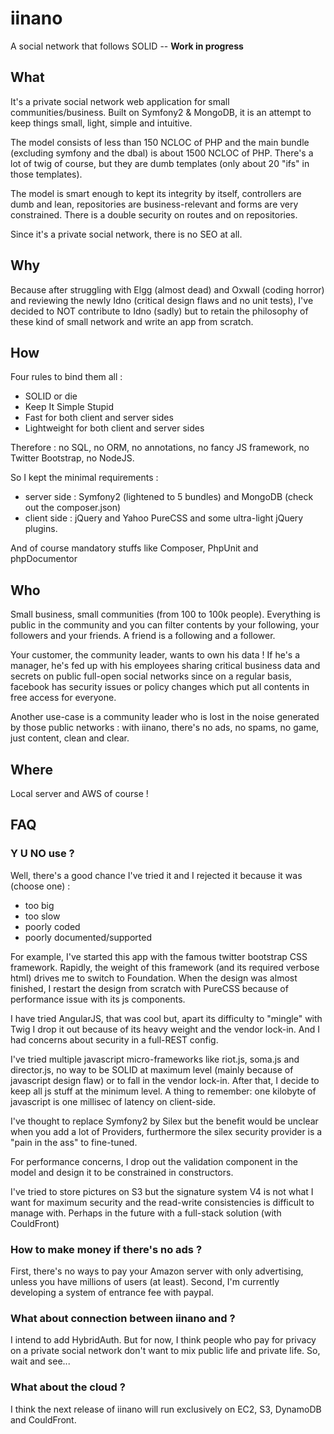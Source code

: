 # iinano
A social network that follows SOLID -- **Work in progress**

## What
It's a private social network web application for small communities/business.
Built on Symfony2 & MongoDB, it is an attempt to keep things small, light, simple
and intuitive.

The model consists of less than 150 NCLOC of PHP and the main bundle (excluding symfony and
the dbal) is about 1500 NCLOC of PHP. There's a lot of twig of course, but they are
dumb templates (only about 20 "ifs" in those templates).

The model is smart enough to kept its integrity by itself, controllers are dumb
and lean, repositories are business-relevant and forms are very constrained.
There is a double security on routes and on repositories.

Since it's a private social network, there is no SEO at all.

## Why
Because after struggling with Elgg (almost dead) and Oxwall (coding horror) and
reviewing the newly Idno (critical design flaws and no unit tests),
I've decided to NOT contribute to Idno (sadly) but to retain the philosophy of these
kind of small network and write an app from scratch.

## How
Four rules to bind them all :

* SOLID or die
* Keep It Simple Stupid
* Fast for both client and server sides
* Lightweight for both client and server sides

Therefore : no SQL, no ORM, no annotations, no fancy JS framework, no Twitter Bootstrap,
no NodeJS.

So I kept the minimal requirements :

* server side : Symfony2 (lightened to 5 bundles) and MongoDB (check out the composer.json)
* client side : jQuery and Yahoo PureCSS and some ultra-light jQuery plugins.

And of course mandatory stuffs like Composer, PhpUnit and phpDocumentor

## Who
Small business, small communities (from 100 to 100k people).
Everything is public in the community and you can filter contents by your following,
your followers and your friends. A friend is a following and a follower.

Your customer, the community leader, wants to own his data ! If he's a manager, he's fed up
with his employees sharing critical business data and secrets
on public full-open social networks since on a regular basis, facebook
has security issues or policy changes which put all contents in free access
for everyone.

Another use-case is a community leader who is lost in the noise generated
by those public networks : with iinano, there's no ads, no spams, no game, just
content, clean and clear.

## Where
Local server and AWS of course !

## FAQ

### Y U NO use <insert your favorite piece of software here> ?
Well, there's a good chance I've tried it and I rejected it because it was (choose one) :

* too big
* too slow
* poorly coded
* poorly documented/supported

For example, I've started this app with the famous twitter bootstrap CSS framework.
Rapidly, the weight of this framework (and its required verbose html) drives me
to switch to Foundation. When the design was almost finished, I restart the design
from scratch with PureCSS because of performance issue with its js components.

I have tried AngularJS, that was cool but, apart its difficulty to "mingle" with Twig
I drop it out because of its heavy weight and the vendor lock-in. And I had concerns about
security in a full-REST config.

I've tried multiple javascript micro-frameworks like riot.js, soma.js and
director.js, no way to be SOLID at maximum level (mainly because of javascript
design flaw) or to fall in the vendor lock-in. After that, I decide to keep
all js stuff at the minimum level. A thing to remember:  one kilobyte of javascript
is one millisec of latency on client-side.

I've thought to replace Symfony2 by Silex but the benefit would be unclear when
you add a lot of Providers, furthermore the silex security provider is a
"pain in the ass" to fine-tuned.

For performance concerns, I drop out the validation component in the model and
design it to be constrained in constructors.

I've tried to store pictures on S3 but the signature system V4 is not what
I want for maximum security and the read-write consistencies is difficult to
manage with. Perhaps in the future with a full-stack solution (with CouldFront)

### How to make money if there's no ads ?

First, there's no ways to pay your Amazon server with only advertising,
unless you have millions of users (at least). Second, I'm currently developing a
system of entrance fee with paypal.

### What about connection between iinano and <insert your favorite social network> ?

I intend to add HybridAuth. But for now, I think people who pay for privacy on
a private social network don't want to mix public life and private life. So,
wait and see...

### What about the cloud ?

I think the next release of iinano will run exclusively on EC2, S3, DynamoDB
and CouldFront.